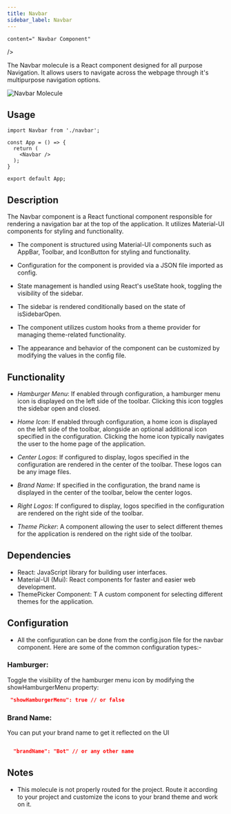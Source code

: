 ```yaml
---
title: Navbar
sidebar_label: Navbar
---
```



<head>
  <title> Navbar </title>
  <meta
   
    content=" Navbar Component"
  />
</head>

The Navbar molecule is a React component designed for  all purpose Navigation. It allows users to  navigate across the webpage through it's multipurpose navigation options.

<img src="/img/molecules/navbar.png" alt=" Navbar Molecule" />



## Usage
```
import Navbar from './navbar';

const App = () => {
  return (
    <Navbar />
  );
}

export default App;
```

## Description
 

The Navbar component is a React functional component responsible for rendering a navigation bar at the top of the application. It utilizes Material-UI components for styling and functionality.
 
- The component is structured using Material-UI components such as AppBar, Toolbar, and IconButton for styling and functionality.

- Configuration for the component is provided via a JSON file imported as config.

- State management is handled using React's useState hook, toggling the visibility of the sidebar.

- The sidebar is rendered conditionally based on the state of isSidebarOpen.

- The component utilizes custom hooks from a theme provider for managing theme-related functionality.

- The appearance and behavior of the component can be customized by modifying the values in the config file.

## Functionality

- *Hamburger Menu*: If enabled through configuration, a hamburger menu icon is displayed on the left side of the toolbar. Clicking this icon toggles the sidebar open and closed.

- *Home Icon*: If enabled through configuration, a home icon is displayed on the left side of the toolbar, alongside an optional additional icon specified in the configuration. Clicking the home icon typically navigates the user to the home page of the application.

- *Center Logos*: If configured to display, logos specified in the configuration are rendered in the center of the toolbar. These logos can be any image files.

- *Brand Name*: If specified in the configuration, the brand name is displayed in the center of the toolbar, below the center logos.

- *Right Logos*: If configured to display, logos specified in the configuration are rendered on the right side of the toolbar.

- *Theme Picker*: A component allowing the user to select different themes for the application is rendered on the right side of the toolbar.

 




 
 

## Dependencies
- React: JavaScript library for building user interfaces.
- Material-UI (Mui): React components for faster and easier web development.
- ThemePicker Component: T A custom component for selecting different themes for the application.  
 

## Configuration
-  All the configuration can be done from the config.json file for the navbar component. Here are some of the common configuration types:-

 ###  Hamburger:
Toggle the visibility of the hamburger menu icon by modifying the showHamburgerMenu property:
```json
 "showHamburgerMenu": true // or false
```
 
 
 ###  Brand Name:
You can put your brand name to get it reflected on the UI

```json

  "brandName": "Bot" // or any other name

```
 


## Notes
 - This molecule is not properly routed for the project. Route it according to your project and customize the icons to your brand theme and work on it.